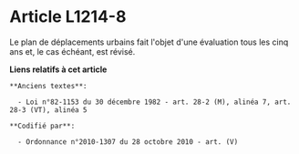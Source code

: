 # Article L1214-8

Le plan de déplacements urbains fait l'objet d'une évaluation tous les cinq ans et, le cas échéant, est révisé.

**Liens relatifs à cet article**

	**Anciens textes**:

	  - Loi n°82-1153 du 30 décembre 1982 - art. 28-2 (M), alinéa 7, art. 28-3 (VT), alinéa 5

	**Codifié par**:

	  - Ordonnance n°2010-1307 du 28 octobre 2010 - art. (V)
